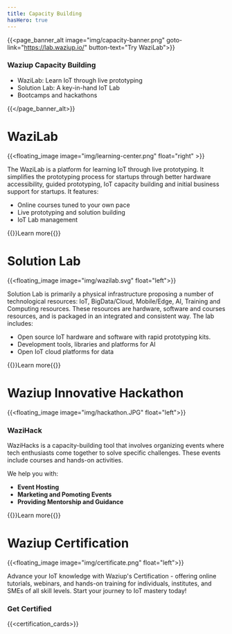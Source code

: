 ```yaml
---
title: Capacity Building
hasHero: true
---
```


{{<page_banner_alt  image="img/capacity-banner.png" goto-link="https://lab.waziup.io/" button-text="Try WaziLab">}}

### Waziup Capacity Building

- WaziLab: Learn IoT through live prototyping 
- Solution Lab: A key-in-hand IoT Lab
- Bootcamps and hackathons

{{</page_banner_alt>}}


WaziLab
=======

{{<floating_image image="img/learning-center.png" float="right" >}}

The WaziLab is a platform for learning IoT through live prototyping. It simplifies the prototyping process for startups through better hardware accessibility, guided prototyping, IoT capacity building and initial business support for startups. It features:

- Online courses tuned to your own pace
- Live prototyping and solution building
- IoT Lab management

{{<button-learn-more link="learning-center"  color="blm-orange">}}Learn more{{</button-learn-more>}} 


Solution Lab
============

{{<floating_image image="img/wazilab.svg" float="left">}}

Solution Lab is primarily a physical infrastructure proposing a number of technological resources: IoT, BigData/Cloud, Mobile/Edge, AI, Training and Computing resources. These resources are hardware, software and courses resources, and is packaged in an integrated and consistent way. The lab includes:

- Open source IoT hardware and software with rapid prototyping kits.
- Development tools, libraries and platforms for AI
- Open IoT cloud platforms for data 

{{<button-learn-more link="solution-lab"  color="blm-orange">}}Learn more{{</button-learn-more>}} 


Waziup Innovative Hackathon
===========================

{{<floating_image image="img/hackathon.JPG" float="left">}}

### WaziHack

WaziHacks is a capacity-building tool that involves organizing events where tech enthusiasts come together to solve specific challenges. These events include courses and hands-on activities.

We help you with:

- **Event Hosting**
- **Marketing and Pomoting Events** 
- **Providing Mentorship and Guidance**

{{<button-learn-more link="wazihack" color="blm-orange" >}}Learn more{{</button-learn-more>}} 

Waziup Certification
====================


{{<floating_image image="img/certificate.png" float="left">}}


Advance your IoT knowledge with Waziup's Certification - offering online tutorials, webinars, and hands-on training for individuals, institutes, and SMEs of all skill levels. Start your journey to IoT mastery today!

### Get Certified

{{<certification_cards>}}

